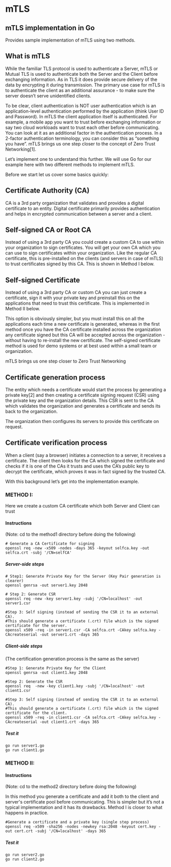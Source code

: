 # mTLS
mTLS implementation in Go
-------------------------

Provides sample implementation of mTLS using two methods.

## What is mTLS
While the familiar TLS protocol is used to authenticate a Server, mTLS or Mutual TLS is used to authenticate both the Server and the Client before exchanging information. As in TLS it does provide secure delivery of the data by encrypting it during transmission. The primary use case for mTLS is to authenticate the client as an additional assurance - to make sure the server doesn’t serve unidentified clients. 

To be clear, client authentication is NOT user authentication which is an application-level authentication performed by the application (think User ID and Password). In mTLS the client application itself is authenticated. For example, a mobile app you want to trust before exchanging information or say two cloud workloads want to trust each other before communicating. You can look at it as an additional factor in the authentication process. In a 2-factor authentication terminology, you can consider this as “something you have”. mTLS brings us one step closer to the concept of Zero Trust Networking[1].

Let’s implement one to understand this further. We will use Go for our example here with two different methods to implement mTLS.

Before we start let us cover some basics quickly:

## Certificate Authority (CA)

CA is a 3rd party organization that validates and provides a digital certificate to an entity. Digital certificate primarily provides authentication and helps in encrypted communication between a server and a client.

## Self-signed CA or Root CA

Instead of using a 3rd party CA you could create a custom CA to use within your organization to sign certificates. You will get your own CA which you can use to sign certificates within your organization. Like the regular CA certificate, this is pre-installed on the clients (and servers in case of mTLS) to trust certificates signed by this CA. This is shown in Method I below.

## Self-signed Certificate

Instead of using a 3rd party CA or custom CA you can just create a certificate, sign it with your private key and preinstall this on the applications that need to trust this certificate. This is implemented in Method II below.

This option is obviously simpler, but you must install this on all the applications each time a new certificate is generated, whereas in the first method once you have the CA certificate installed across the organization any certificate signed but this CA will be accepted across the organization - without having to re-install the new certificate. The self-signed certificate method is used for demo systems or at best used within a small team or organization.

mTLS brings us one step closer to Zero Trust Networking

## Certificate generation process

The entity which needs a certificate would start the process by generating a private key[2] and then creating a certificate signing request (CSR) using the private key and the organization details. This CSR is sent to the CA which validates the organization and generates a certificate and sends its back to the organization.

The organization then configures its servers to provide this certificate on request.

## Certificate verification process

When a client (say a browser) initiates a connection to a server, it receives a certificate. The client then looks for the CA which signed the certificate and checks if it is one of the CAs it trusts and uses the CA’s public key to decrypt the certificate, which proves it was in fact signed by the trusted CA.

With this background let’s get into the implementation example.

### METHOD I:

Here we create a custom CA certificate which both Server and Client can trust

#### Instructions

(Note: cd to the method1 directory before doing the following)

```Shell
# Generate a CA Certificate for signing
openssl req -new -x509 -nodes -days 365 -keyout selfca.key -out selfca.crt -subj '/CN=selfCA'
```

##### Server-side steps

```Shell
# Step1: Generate Private Key for the Server (Key Pair generation is clearer)
openssl genrsa -out server1.key 2048

# Step 2: Generate CSR  
openssl req -new -key server1.key -subj '/CN=localhost' -out server1.csr

#Step 3: Self signing (instead of sending the CSR it to an external CA). 
#This should generate a certificate (.crt) file which is the signed certificate for the server.
openssl x509 -req -in server1.csr -CA selfca.crt -CAkey selfca.key -CAcreateserial -out server1.crt -days 365
```

##### Client-side steps 
(The certification generation process is the same as the server)


```Shell
#Step 1: Generate Private Key for the Client
openssl genrsa -out client1.key 2048

#Step 2: Generate the CSR 
openssl req  -new -key client1.key -subj '/CN=localhost' -out client1.csr

#Step 3: Self signing (instead of sending the CSR it to an external CA). 
#This should generate a certificate (.crt) file which is the signed certificate for the client.
openssl x509 -req -in client1.csr -CA selfca.crt -CAkey selfca.key -CAcreateserial -out client1.crt -days 365
```
##### Test it
```Shell
go run server1.go
go run client1.go
```

### METHOD II:

#### Instructions
(Note: cd to the method2 directory before doing the following)

In this method you generate a certificate and add it both to the client and server's certificate pool before communicating. This is simpler but it’s not a typical implementation and it has its drawbacks. Method I is closer to what happens in practice.

```Shell
#Generate a certificate and a private key (single step process)
openssl req -x509 -sha256 -nodes -newkey rsa:2048 -keyout cert.key -out cert.crt -subj '/CN=localhost' -days 365
```

##### Test it
```Shell
go run server2.go
go run client2.go
```

